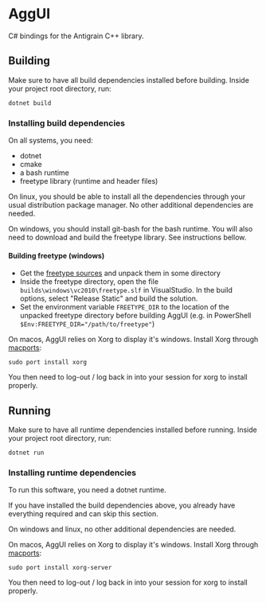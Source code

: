# AggUI

C# bindings for the Antigrain C++ library.

## Building

Make sure to have all build dependencies installed before building.
Inside your project root directory, run:
```
dotnet build
```

### Installing build dependencies

On all systems, you need:
- dotnet
- cmake
- a bash runtime
- freetype library (runtime and header files)

On linux, you should be able to install all the dependencies through your usual distribution package manager. No other additional dependencies are needed.

On windows, you should install git-bash for the bash runtime. You will also need to download and build the freetype library. See instructions bellow.

#### Building freetype (windows)

- Get the [freetype sources](https://download.savannah.gnu.org/releases/freetype/) and unpack them in some directory
- Inside the freetype directory, open the file `builds\windows\vc2010\freetype.slf` in VisualStudio. In the build options, select "Release Static" and build the solution.
- Set the environment variable `FREETYPE_DIR` to the location of the unpacked freetype directory before building AggUI (e.g. in PowerShell `$Env:FREETYPE_DIR="/path/to/freetype"`)

On macos, AggUI relies on Xorg to display it's windows.
Install Xorg through [macports](https://www.macports.org/install.php):
```
sudo port install xorg
```
You then need to log-out / log back in into your session for xorg to install properly.


## Running

Make sure to have all runtime dependencies installed before running.
Inside your project root directory, run:
```
dotnet run
```

### Installing runtime dependencies

To run this software, you need a dotnet runtime.

If you have installed the build dependencies above, you already have everything required and can skip this section.

On windows and linux, no other additional dependencies are needed.

On macos, AggUI relies on Xorg to display it's windows.
Install Xorg through [macports](https://www.macports.org/install.php):
```
sudo port install xorg-server
```
You then need to log-out / log back in into your session for xorg to install properly.

